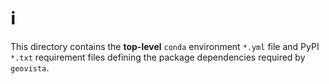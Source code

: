 # ℹ️

This directory contains the **top-level** `conda` environment `*.yml` file and PyPI `*.txt` requirement files defining the package dependencies required by `geovista`.
